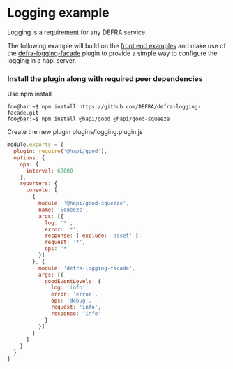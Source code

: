 # Logging example

Logging is a requirement for any DEFRA service.

The following example will build on the [front end examples](../../front-end-examples/README.md) and make use of the [defra-logging-facade](https://github.com/DEFRA/defra-logging-facade) plugin to provide a simple way to configure the logging in a hapi server.

### Install the plugin along with required peer dependencies
Use npm install
```console
foo@bar:~$ npm install https://github.com/DEFRA/defra-logging-facade.git 
foo@bar:~$ npm install @hapi/good @hapi/good-squeeze 
```

Create the new plugin plugins/logging.plugin.js
```js
module.exports = {
  plugin: require('@hapi/good'),
  options: {
    ops: {
      interval: 60000
    },
    reporters: {
      console: [
        {
          module: '@hapi/good-squeeze',
          name: 'Squeeze',
          args: [{
            log: '*',
            error: '*',
            response: { exclude: 'asset' },
            request: '*',
            ops: '*'
          }]
        }, {
          module: 'defra-logging-facade',
          args: [{
            goodEventLevels: {
              log: 'info',
              error: 'error',
              ops: 'debug',
              request: 'info',
              response: 'info'
            }
          }]
        }
      ]
    }
  }
}
```
